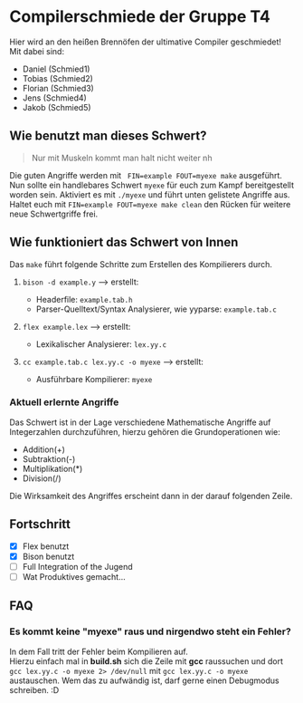 # Compilerschmiede der Gruppe T4

Hier wird an den heißen Brennöfen der ultimative Compiler geschmiedet!  
Mit dabei sind:  
* Daniel (Schmied1)  
* Tobias (Schmied2)  
* Florian (Schmied3)  
* Jens (Schmied4)  
* Jakob (Schmied5)  

## Wie benutzt man dieses Schwert?

> Nur mit Muskeln kommt man halt nicht weiter nh

Die guten Angriffe  werden mit ` FIN=example FOUT=myexe make` ausgeführt. Nun sollte ein handlebares Schwert `myexe` für euch zum Kampf bereitgestellt worden sein. Aktiviert es mit `./myexe` und führt unten gelistete Angriffe aus.
Haltet euch mit `FIN=example FOUT=myexe make clean` den Rücken für weitere neue Schwertgriffe frei.

## Wie funktioniert das Schwert von Innen
Das `make` führt folgende Schritte zum Erstellen des Kompilierers durch.

1. `bison -d example.y` --> erstellt:
    - Headerfile: `example.tab.h`
    - Parser-Quelltext/Syntax Analysierer, wie yyparse: `example.tab.c`

2. `flex example.lex`  --> erstellt:
     - Lexikalischer Analysierer: `lex.yy.c`
       
3. `cc example.tab.c lex.yy.c -o myexe` --> erstellt:
      - Ausführbare Kompilierer: `myexe`

### Aktuell erlernte Angriffe
Das Schwert ist in der Lage verschiedene Mathematische Angriffe auf Integerzahlen durchzuführen, hierzu gehören die Grundoperationen wie:
- Addition(+)
- Subtraktion(-)
- Multiplikation(*)
- Division(/)

Die Wirksamkeit des Angriffes erscheint dann in der darauf folgenden Zeile.
## Fortschritt

- [x] Flex benutzt
- [x] Bison benutzt
- [ ] Full Integration of the Jugend
- [ ] Wat Produktives gemacht...

## FAQ

### Es kommt keine "myexe" raus und nirgendwo steht ein Fehler?

In dem Fall tritt der Fehler beim Kompilieren auf.  
Hierzu einfach mal in **build.sh** sich die Zeile mit **gcc** raussuchen und dort  
`gcc lex.yy.c -o myexe 2> /dev/null` mit `gcc lex.yy.c -o myexe` austauschen.
Wem das zu aufwändig ist, darf gerne einen Debugmodus schreiben. :D
